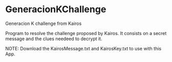 # GeneracionKChallenge
Generacion K challenge from Kairos

Program to resolve the challenge proposed by Kairos. It consists on a secret message and the clues needeed to decrypt it.

NOTE: Download the KairosMessage.txt and KairosKey.txt to use with this App.
